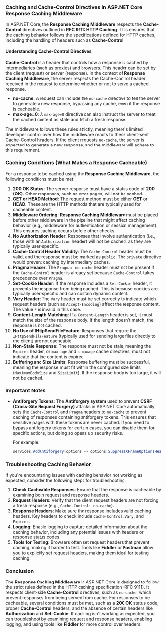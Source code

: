 ### **Caching and Cache-Control Directives in ASP.NET Core Response Caching Middleware**

In ASP.NET Core, the **Response Caching Middleware** respects the **Cache-Control** directives outlined in **RFC 9111: HTTP Caching**. This ensures that the caching behavior follows the specifications defined for HTTP caches, including the handling of headers such as **Cache-Control**. 

#### **Understanding Cache-Control Directives**

**Cache-Control** is a header that controls how a response is cached by intermediaries (such as proxies) and browsers. This header can be set by the client (request) or server (response). In the context of **Response Caching Middleware**, the server respects the Cache-Control header received in the request to determine whether or not to serve a cached response.

- **no-cache**: A request can include the `no-cache` directive to tell the server to generate a new response, bypassing any cache, even if the response is cacheable.
- **max-age=0**: A `max-age=0` directive can also instruct the server to treat the cached content as stale and fetch a fresh response.
  
The middleware follows these rules strictly, meaning there's limited developer control over how the middleware reacts to these client-sent Cache-Control headers. If the client requests `no-cache`, the server is expected to generate a new response, and the middleware will adhere to this requirement.

### **Caching Conditions (What Makes a Response Cacheable)**

For a response to be cached using the **Response Caching Middleware**, the following conditions must be met:

1. **200 OK Status**: The server response must have a status code of **200 (OK)**. Other responses, such as error pages, will not be cached.
2. **GET or HEAD Method**: The request method must be either **GET** or **HEAD**. These are the HTTP methods that are typically used for cacheable content.
3. **Middleware Ordering**: **Response Caching Middleware** must be placed before other middleware in the pipeline that might affect caching behavior (e.g., middleware for authentication or session management). This ensures caching occurs before other checks.
4. **No Authorization Header**: Responses that involve authentication (i.e., those with an `Authorization` header) will not be cached, as they are typically user-specific.
5. **Cache-Control Header Validity**: The `Cache-Control` header must be valid, and the response must be marked as `public`. The `private` directive would prevent caching by intermediary caches.
6. **Pragma Header**: The `Pragma: no-cache` header must not be present if the `Cache-Control` header is already set because `Cache-Control` takes precedence over `Pragma`.
7. **Set-Cookie Header**: If the response includes a `Set-Cookie` header, it prevents the response from being cached. This is because cookies are typically user-specific and can contain dynamic content.
8. **Vary Header**: The `Vary` header must be set correctly to indicate which request headers (such as `Accept-Encoding`) affect the response content. The value `*` is invalid in this case.
9. **Content-Length Matching**: If a `Content-Length` header is set, it must match the size of the response body. If the length doesn’t match, the response is not cached.
10. **No Use of IHttpSendFileFeature**: Responses that require the `IHttpSendFileFeature` (typically used for sending large files directly to the client) are not cacheable.
11. **Non-Stale Response**: The response must not be stale, meaning the `Expires` header, or `max-age` and `s-maxage` cache directives, must not indicate that the content is expired.
12. **Buffering and Size Limits**: Response buffering must be successful, meaning the response must fit within the configured size limits (`MaximumBodySize` and `SizeLimit`). If the response body is too large, it will not be cached.

### **Important Notes**

- **Antiforgery Tokens**: The **Antiforgery system** used to prevent **CSRF (Cross-Site Request Forgery)** attacks in ASP.NET Core automatically sets the `Cache-Control` and `Pragma` headers to `no-cache` to prevent caching of responses containing antiforgery tokens. This ensures that sensitive pages with these tokens are never cached. If you need to bypass antiforgery tokens for certain cases, you can disable them for specific actions, but doing so opens up security risks. 

  For example:
  ```csharp
  services.AddAntiforgery(options => options.SuppressXFrameOptionsHeader = true);
  ```

### **Troubleshooting Caching Behavior**

If you're encountering issues with caching behavior not working as expected, consider the following steps for troubleshooting:

1. **Check Cacheable Responses**: Ensure that the response is cacheable by examining both request and response headers.
2. **Request Headers**: Verify that the client request headers are not forcing a fresh response (e.g., `Cache-Control: no-cache`).
3. **Response Headers**: Make sure the response includes valid caching headers. Key headers to check include `Cache-Control`, `Vary`, and `Expires`.
4. **Logging**: Enable logging to capture detailed information about the caching behavior, including any potential issues with headers or response status codes.
5. **Tools for Testing**: Browsers often set request headers that prevent caching, making it harder to test. Tools like **Fiddler** or **Postman** allow you to explicitly set request headers, making them ideal for testing caching.

### **Conclusion**

The **Response Caching Middleware** in ASP.NET Core is designed to follow the strict rules defined in the HTTP caching specification (RFC 9111). It respects client-side **Cache-Control** directives, such as `no-cache`, which prevent responses from being served from cache. For responses to be cacheable, several conditions must be met, such as a **200 OK** status code, proper **Cache-Control** headers, and the absence of certain headers like **Authorization** and **Set-Cookie**. If caching isn't working as expected, you can troubleshoot by examining request and response headers, enabling logging, and using tools like **Fiddler** for more control over headers.